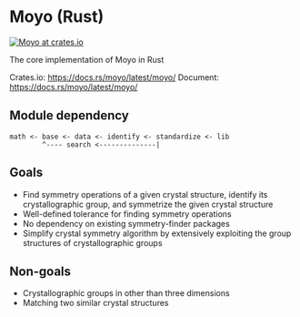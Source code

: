 # Moyo (Rust)

[![Moyo at crates.io](https://img.shields.io/crates/v/moyo.svg)](https://img.shields.io/crates/v/moyo)

The core implementation of Moyo in Rust

Crates.io: https://docs.rs/moyo/latest/moyo/
Document: https://docs.rs/moyo/latest/moyo/

## Module dependency

```
math <- base <- data <- identify <- standardize <- lib
        ^---- search <--------------|
```

## Goals

- Find symmetry operations of a given crystal structure, identify its crystallographic group, and symmetrize the given crystal structure
- Well-defined tolerance for finding symmetry operations
- No dependency on existing symmetry-finder packages
- Simplify crystal symmetry algorithm by extensively exploiting the group structures of crystallographic groups

## Non-goals

- Crystallographic groups in other than three dimensions
- Matching two similar crystal structures
